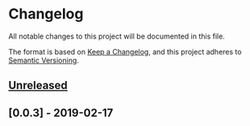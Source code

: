 # Changelog
All notable changes to this project will be documented in this file.

The format is based on [Keep a Changelog](https://keepachangelog.com/en/1.0.0/),
and this project adheres to [Semantic Versioning](https://semver.org/spec/v2.0.0.html).


## [Unreleased]


## [0.0.3] - 2019-02-17


[Unreleased]: https://github.com/alecrabbit/php-traits/compare/0.0.3...HEAD
[0.4.1-RC1]: https://github.com/alecrabbit/php-traits/compare/0.0.2...0.0.3